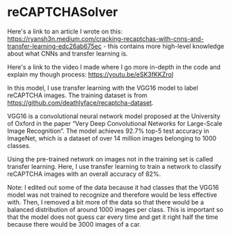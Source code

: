 # reCAPTCHASolver
Here's a link to an article I wrote on this: https://ryansh3n.medium.com/cracking-recaptchas-with-cnns-and-transfer-learning-edc26ab675ec - this contains more high-level knowledge about what CNNs and transfer learning is.

Here's a link to the video I made where I go more in-depth in the code and explain my though process: https://youtu.be/eSK3fKKZroI

In this model, I use transfer learning with the VGG16 model to label reCAPTCHA images. The training dataset is from https://github.com/deathlyface/recaptcha-dataset.

VGG16 is a convolutional neural network model proposed at the University of Oxford in the paper “Very Deep Convolutional Networks for Large-Scale Image Recognition”. The model achieves 92.7% top-5 test accuracy in ImageNet, which is a dataset of over 14 million images belonging to 1000 classes.

Using the pre-trained network on images not in the training set is called transfer learning. Here, I use transfer learning to train a network to classify reCAPTCHA images with an overall accuracy of 82%.

Note: I edited out some of the data because it had classes that the VGG16 model was not trained to recognize and therefore would be less effective with. Then, I removed a bit more of the data so that there would be a balanced distribution of around 1000 images per class. This is important so that the model does not guess car every time and get it right half the time because there would be 3000 images of a car.
